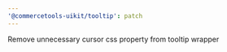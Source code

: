 ```yaml
---
'@commercetools-uikit/tooltip': patch
---
```


Remove unnecessary cursor css property from tooltip wrapper
